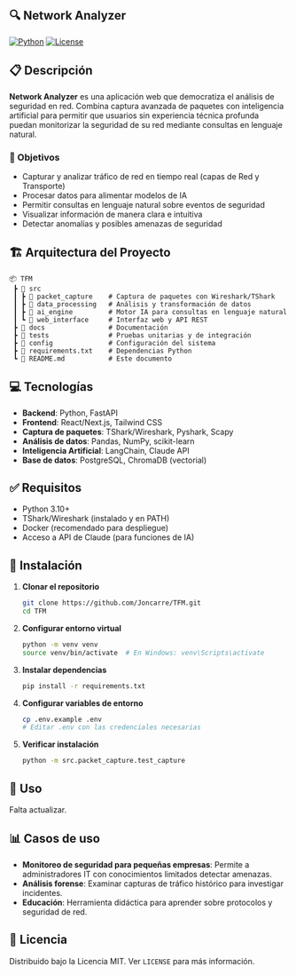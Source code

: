 ## 🔍 Network Analyzer

[![Python](https://img.shields.io/badge/Python-3.10%2B-blue)](https://www.python.org/)
[![License](https://img.shields.io/badge/License-MIT-green)](LICENSE)

## 📋 Descripción
**Network Analyzer** es una aplicación web que democratiza el análisis de seguridad en red. Combina captura avanzada de paquetes con inteligencia artificial para permitir que usuarios sin experiencia técnica profunda puedan monitorizar la seguridad de su red mediante consultas en lenguaje natural.

### 🎯 Objetivos
- Capturar y analizar tráfico de red en tiempo real (capas de Red y Transporte)
- Procesar datos para alimentar modelos de IA
- Permitir consultas en lenguaje natural sobre eventos de seguridad
- Visualizar información de manera clara e intuitiva
- Detectar anomalías y posibles amenazas de seguridad

## 🏗️ Arquitectura del Proyecto

```
📦 TFM
 ┣ 📂 src
 ┃ ┣ 📂 packet_capture    # Captura de paquetes con Wireshark/TShark
 ┃ ┣ 📂 data_processing   # Análisis y transformación de datos
 ┃ ┣ 📂 ai_engine         # Motor IA para consultas en lenguaje natural
 ┃ ┗ 📂 web_interface     # Interfaz web y API REST
 ┣ 📂 docs                # Documentación
 ┣ 📂 tests               # Pruebas unitarias y de integración
 ┣ 📂 config              # Configuración del sistema
 ┣ 📄 requirements.txt    # Dependencias Python
 ┗ 📄 README.md           # Este documento
```

## 💻 Tecnologías

- **Backend**: Python, FastAPI
- **Frontend**: React/Next.js, Tailwind CSS
- **Captura de paquetes**: TShark/Wireshark, Pyshark, Scapy
- **Análisis de datos**: Pandas, NumPy, scikit-learn
- **Inteligencia Artificial**: LangChain, Claude API
- **Base de datos**: PostgreSQL, ChromaDB (vectorial)

## ✅ Requisitos

- Python 3.10+
- TShark/Wireshark (instalado y en PATH)
- Docker (recomendado para despliegue)
- Acceso a API de Claude (para funciones de IA)

## 🚀 Instalación

1. **Clonar el repositorio**
   ```bash
   git clone https://github.com/Joncarre/TFM.git
   cd TFM
   ```

2. **Configurar entorno virtual**
   ```bash
   python -m venv venv
   source venv/bin/activate  # En Windows: venv\Scripts\activate
   ```

3. **Instalar dependencias**
   ```bash
   pip install -r requirements.txt
   ```

4. **Configurar variables de entorno**
   ```bash
   cp .env.example .env
   # Editar .env con las credenciales necesarias
   ```

5. **Verificar instalación**
   ```bash
   python -m src.packet_capture.test_capture
   ```

## 🔧 Uso

Falta actualizar.


## 📊 Casos de uso

- **Monitoreo de seguridad para pequeñas empresas**: Permite a administradores IT con conocimientos limitados detectar amenazas.
- **Análisis forense**: Examinar capturas de tráfico histórico para investigar incidentes.
- **Educación**: Herramienta didáctica para aprender sobre protocolos y seguridad de red.


## 📝 Licencia

Distribuido bajo la Licencia MIT. Ver `LICENSE` para más información.
